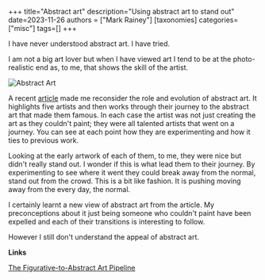 +++
title="Abstract art"
description="Using abstract art to stand out"
date=2023-11-26
authors = ["Mark Rainey"]
[taxonomies]
categories=["misc"]
tags=[]
+++

I have never understood abstract art. I have tried. 

<!-- more -->

I am not a big art lover but when I have viewed art I tend to be at the photo-realistic end as, to me, that shows the skill of the artist.

<img src="/posts/AbstractArt.png" title="Abstract Art" class="mid-image"></img><p></p>


A recent [article](https://etiennefd.substack.com/p/the-figurative-to-abstract-art-pipeline) made me reconsider the role and evolution of abstract art. It highlights five artists and then works through their journey to the abstract art that made them famous. In each case the artist was not just creating the art as they couldn't paint; they were all talented artists that went on a journey. You can see at each point how they are experimenting and how it ties to previous work.

Looking at the early artwork of each of them, to me, they were nice but didn't really stand out. I wonder if this is what lead them to their journey. By experimenting to see where it went they could break away from the normal, stand out from the crowd. This is a bit like fashion. It is pushing moving away from the every day, the normal.

I certainly learnt a new view of abstract art from the article. My preconceptions about it just being someone who couldn't paint have been expelled and each of their transitions is interesting to follow.

However I still don't understand the appeal of abstract art.

__Links__

[The Figurative-to-Abstract Art Pipeline](https://etiennefd.substack.com/p/the-figurative-to-abstract-art-pipeline)